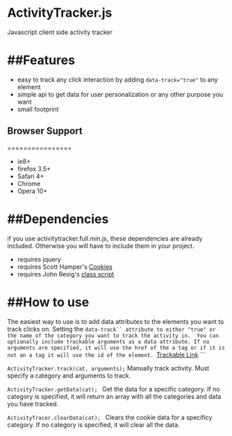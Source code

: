 ActivityTracker.js
================

Javascript client side activity tracker


##Features
================
- easy to track any click interaction by adding ```data-track="true"``` to any element
- simple api to get data for user personalization or any other purpose you want
- small footprint

## Browser Support
================
- ie8+
- firefox 3.5+
- Safari 4+
- Chrome
- Opera 10+

##Dependencies
================
if you use activitytracker.full.min.js, these dependencies are already included. Otherwise you will have to include them in your project.
- requires jquery
- requires Scott Hamper's [Cookies](https://github.com/ScottHamper/Cookies)
- requires John Resig's [class script](http://ejohn.org/blog/simple-javascript-inheritance/)

##How to use
================

The easiest way to use is to add data attributes to the elements you want to track clicks on.  Setting the ```data-track`` attribute to either "true" or the name of the category you want to track the activity in.  You can optionally include trackable arguments as a data attribute. If no arguments are specified, it will use the href of the a tag or if it is not an a tag it will use the id of the element.
```<a href="#" data-track="myCategory" data-track-args="['argument 1', 'argument 2']">Trackable Link</a> ```


```ActivityTracker.track(cat, arguments);```
Manually track activity.  Must specify a category and arguments to track.

```ActivityTracker.getData(cat); ```
Get the data for a specific category. If no category is specified, it will return an array with all the categories and data you have tracked.

```ActivityTracer.clearData(cat); ```
Clears the cookie data for a specificy category. If no category is specified, it will clear all the data.